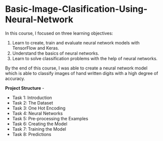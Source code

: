 # Basic-Image-Clasification-Using-Neural-Network

In this course, I focused on three learning objectives:

1. Learn to create, train and evaluate neural network models with TensorFlow and Keras.
2. Understand the basics of neural networks.
3. Learn to solve classification problems with the help of neural networks.

By the end of this course, I was able to create a neural network model which is able to classify images of hand written digits with a high degree of accuracy.

**Project Structure** - 

* Task 1: Introduction
* Task 2: The Dataset
* Task 3: One Hot Encoding
* Task 4: Neural Networks
* Task 5: Pre-processing the Examples
* Task 6: Creating the Model
* Task 7: Training the Model
* Task 8: Predictions
